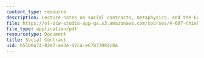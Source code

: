 ```yaml
---
content_type: resource
description: Lecture notes on social contracts, metaphysics, and the Enlightenment.
file: https://ol-ocw-studio-app-qa.s3.amazonaws.com/courses/4-607-thinking-about-architecture-in-history-and-at-present-fall-2009/b51b0a7482e7aa3e42cae67877084c0a_MIT4_607F09_lec05.pdf
file_type: application/pdf
resourcetype: Document
title: Social Contract
uid: b51b0a74-82e7-aa3e-42ca-e67877084c0a
---
```

